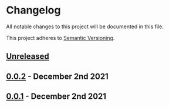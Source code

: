 # Changelog

All notable changes to this project will be documented in this file.

This project adheres to [Semantic Versioning](https://semver.org/spec/v2.0.0.html).

## [Unreleased]

## [0.0.2] - December 2nd 2021

## [0.0.1] - December 2nd 2021

[0.0.1]: https://github.com/Esri/solution.js/compare/3dc2e8e89cd42b447420b2c0cba988738d0c7195...v0.0.1 "v0.0.1"
[0.0.2]: https://github.com/Esri/solution.js/compare/v0.0.1...v0.0.2 "v0.0.2"
[Unreleased]: https://github.com/Esri/solution.js/compare/v0.0.2...HEAD "Unreleased Changes"

